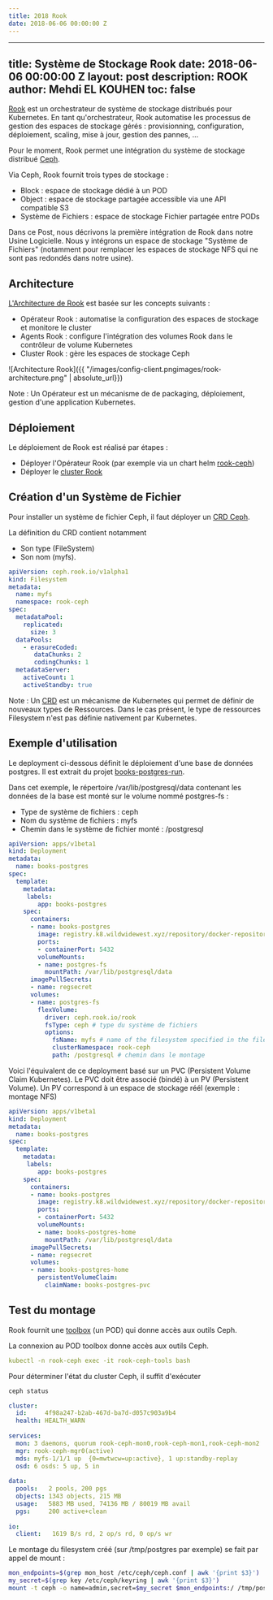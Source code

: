 ```yaml
---
title: 2018 Rook
date: 2018-06-06 00:00:00 Z
---
```


 ---
title: Système de Stockage Rook
date: 2018-06-06 00:00:00 Z
layout: post
description: ROOK
author: Mehdi EL KOUHEN
toc: false
---

[Rook](https://rook.io/) est un orchestrateur de système de stockage distribués pour Kubernetes. En tant qu'orchestrateur, Rook automatise les processus de gestion des espaces de stockage gérés : provisionning, configuration, déploiement, scaling, mise à jour, gestion des pannes, ... 

Pour le moment, Rook permet une intégration du système de stockage distribué [Ceph](https://ceph.com/).

Via Ceph, Rook fournit trois types de stockage : 

* Block : espace de stockage dédié à un POD
* Object : espace de stockage partagée accessible via une API compatible S3
* Système de Fichiers : espace de stockage Fichier partagée entre PODs

Dans ce Post, nous décrivons la première intégration de Rook dans notre Usine Logicielle. Nous y intégrons un espace de stockage "Système de Fichiers" (notamment pour remplacer les espaces de stockage NFS qui ne sont pas redondés dans notre usine).

## Architecture 

[L'Architecture de Rook](https://github.com/rook/rook/tree/master/Documentation) est basée sur les concepts suivants :

* Opérateur Rook : automatise la configuration des espaces de stockage et monitore le cluster
* Agents Rook : configure l'intégration des volumes Rook dans le contrôleur de volume Kubernetes
* Cluster Rook : gère les espaces de stockage Ceph

![Architecture Rook]({{ "/images/config-client.pngimages/rook-architecture.png" | absolute_url}})

Note : Un Opérateur est un mécanisme de de packaging, déploiement, gestion d'une application Kubernetes.

## Déploiement

Le déploiement de Rook est réalisé par étapes : 

* Déployer l'Opérateur Rook (par exemple via un chart helm [rook-ceph](https://rook.io/docs/rook/master/helm-operator.html))
* Déployer le [cluster Rook](https://rook.io/docs/rook/master/quickstart.html)

## Création d'un Système de Fichier

Pour installer un système de fichier Ceph, il faut déployer un [CRD Ceph](https://rook.io/docs/rook/master/ceph-filesystem-crd.html).

La définition du CRD contient notamment 

* Son type (FileSystem)
* Son nom (myfs).

```yaml
apiVersion: ceph.rook.io/v1alpha1
kind: Filesystem
metadata:
  name: myfs
  namespace: rook-ceph
spec:
  metadataPool:
    replicated:
      size: 3
  dataPools:
    - erasureCoded:
       dataChunks: 2
       codingChunks: 1
  metadataServer:
    activeCount: 1
    activeStandby: true
```

Note : Un [CRD](https://kubernetes.io/docs/concepts/extend-kubernetes/api-extension/custom-resources/) est un mécanisme de Kubernetes qui permet de définir de nouveaux types de Ressources. Dans le cas présent, le type de ressources Filesystem n'est pas définie nativement par Kubernetes.

## Exemple d'utilisation 

Le deployment ci-dessous définit le déploiement d'une base de données postgres. Il est extrait du projet [books-postgres-run](https://github.com/SofteamOuest/books-postgres-run). 

Dans cet exemple, le répertoire /var/lib/postgresql/data contenant les données de la base est monté sur le volume nommé postgres-fs : 

* Type de système de fichiers : ceph
* Nom du système de fichiers : myfs
* Chemin dans le système de fichier monté : /postgresql

```yaml
apiVersion: apps/v1beta1
kind: Deployment
metadata:
  name: books-postgres
spec:
  template:
    metadata:
     labels:
        app: books-postgres
    spec:
      containers:
      - name: books-postgres
        image: registry.k8.wildwidewest.xyz/repository/docker-repository/pocs/books-postgres:${IMAGE}
        ports:
        - containerPort: 5432
        volumeMounts:
        - name: postgres-fs
          mountPath: /var/lib/postgresql/data
      imagePullSecrets:
      - name: regsecret
      volumes:
      - name: postgres-fs
        flexVolume:
          driver: ceph.rook.io/rook
          fsType: ceph # type du système de fichiers
          options:
            fsName: myfs # name of the filesystem specified in the filesystem CRD.
            clusterNamespace: rook-ceph
            path: /postgresql # chemin dans le montage
```

Voici l'équivalent de ce deployment basé sur un PVC (Persistent Volume Claim Kubernetes). Le PVC doit être associé (bindé) à un PV (Persistent Volume). Un PV correspond à un espace de stockage réél (exemple : montage NFS) 

```yaml
apiVersion: apps/v1beta1
kind: Deployment
metadata:
  name: books-postgres
spec:
  template:
    metadata:
     labels:
        app: books-postgres
    spec:
      containers:
      - name: books-postgres
        image: registry.k8.wildwidewest.xyz/repository/docker-repository/pocs/books-postgres:${IMAGE}
        ports:
        - containerPort: 5432
        volumeMounts:
        - name: books-postgres-home
          mountPath: /var/lib/postgresql/data
      imagePullSecrets:
      - name: regsecret
      volumes:
      - name: books-postgres-home
        persistentVolumeClaim:
          claimName: books-postgres-pvc
```

## Test du montage

Rook fournit une [toolbox](https://rook.io/docs/rook/master/toolbox.html) (un POD) qui donne accès aux outils Ceph.

La connexion au POD toolbox donne accès aux outils Ceph.

```yaml
kubectl -n rook-ceph exec -it rook-ceph-tools bash
```

Pour déterminer l'état du cluster Ceph, il suffit d'exécuter

```bash
ceph status
```

```yaml
cluster:
  id:     4f98a247-b2ab-467d-ba7d-d057c903a9b4
  health: HEALTH_WARN
 
services:
  mon: 3 daemons, quorum rook-ceph-mon0,rook-ceph-mon1,rook-ceph-mon2
  mgr: rook-ceph-mgr0(active)
  mds: myfs-1/1/1 up  {0=mwtwcw=up:active}, 1 up:standby-replay
  osd: 6 osds: 5 up, 5 in
 
data:
  pools:   2 pools, 200 pgs
  objects: 1343 objects, 215 MB
  usage:   5883 MB used, 74136 MB / 80019 MB avail
  pgs:     200 active+clean
 
io:
  client:   1619 B/s rd, 2 op/s rd, 0 op/s wr
```

Le montage du filesystem créé (sur /tmp/postgres par exemple) se fait par appel de mount :

```bash
mon_endpoints=$(grep mon_host /etc/ceph/ceph.conf | awk '{print $3}')
my_secret=$(grep key /etc/ceph/keyring | awk '{print $3}')
mount -t ceph -o name=admin,secret=$my_secret $mon_endpoints:/ /tmp/postgres/
```
